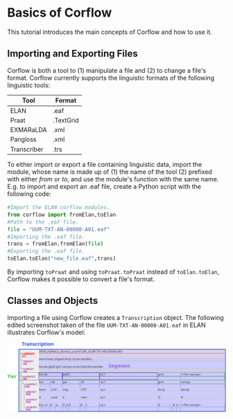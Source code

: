 
# Basics of Corflow

This tutorial introduces the main concepts of Corflow and how to use it.

## Importing and Exporting Files

Corflow is both a tool to (1) manipulate a file and (2) to change a file's format. Corflow currently supports the linguistic formats of the following linguistic tools:

|Tool|Format|
|---|---|
|ELAN|.eaf|
|Praat|.TextGrid|
|EXMARaLDA|.xml|
|Pangloss|.xml|
|Transcriber|.trs|

To either import or export a file containing linguistic data, import the module, whose name is made up of (1) the name of the tool (2) prefixed with either _from_ or _to_, and use the module's function with the same name. E.g. to import and export an .eaf file, create a Python script with the following code:

```python
#Import the ELAN corflow modules.
from corflow import fromElan,toElan
#Path to the .eaf file.
file = "UUM-TXT-AN-00000-A01.eaf"
#Importing the .eaf file.
trans = fromElan.fromElan(file)
#Exporting the .eaf file.
toElan.toElan("new_file.eaf",trans)
```

By importing `toPraat` and using `toPraat.toPraat` instead of `toElan.toElan`, Corflow makes it possible to convert a file's format.

## Classes and Objects

Importing a file using Corflow creates a `Transcription` object. The following edited screenshot taken of the file `UUM-TXT-AN-00000-A01.eaf` in ELAN illustrates Corflow's model:

![Screenshot of the file 'UUM-TXT-AN-00000-A01.eaf' with added rectangles displaying Corflow classes and objects 'Transcription', 'Tier' and 'Segment'.](corflow_classes_elan_example.png)